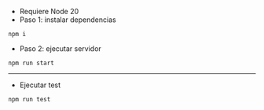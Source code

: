 - Requiere Node 20
- Paso 1: instalar dependencias
```
npm i
```
- Paso 2: ejecutar servidor
```
npm run start
```
***
- Ejecutar test
```
npm run test
```
